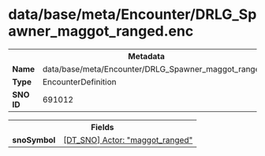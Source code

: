 <h1>data/base/meta/Encounter/DRLG_Spawner_maggot_ranged.enc</h1><table><tr><th colspan="100%">Metadata</th></tr><tr><td><b>Name</b></td><td>data/base/meta/Encounter/DRLG_Spawner_maggot_ranged.enc</td></tr><tr><td><b>Type</b></td><td>EncounterDefinition</td></tr><tr><td><b>SNO ID</b></td><td>691012</td></tr></table>

<table><tr><th colspan="100%">Fields</th></tr><tr><td><b>snoSymbol</b></td><td><a href="..\Actor\maggot_ranged.acr">[DT_SNO] Actor: "maggot_ranged"</a></td></tr></table>

